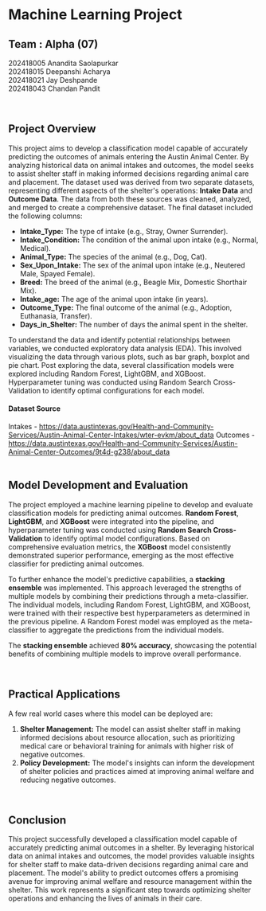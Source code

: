# Machine Learning Project

## Team : Alpha (07)
202418005 Anandita Saolapurkar</br>
202418015 Deepanshi Acharya</br>
202418021 Jay Deshpande</br>
202418043 Chandan Pandit

</br>

## Project Overview
This project aims to develop a classification model capable of accurately predicting the outcomes of animals entering the Austin Animal Center. By analyzing historical data on animal intakes and outcomes, the model seeks to assist shelter staff in making informed decisions regarding animal care and placement.
The dataset used was derived from two separate datasets, representing different aspects of the shelter's operations: **Intake Data** and **Outcome Data**. The data from both these sources was cleaned, analyzed, and merged to create a comprehensive dataset. The final dataset included the following columns:

- **Intake_Type:** The type of intake (e.g., Stray, Owner Surrender).
- **Intake_Condition:** The condition of the animal upon intake (e.g., Normal, Medical).
- **Animal_Type:** The species of the animal (e.g., Dog, Cat).
- **Sex_Upon_Intake:** The sex of the animal upon intake (e.g., Neutered Male, Spayed Female).
- **Breed:** The breed of the animal (e.g., Beagle Mix, Domestic Shorthair Mix).
- **Intake_age:** The age of the animal upon intake (in years).
- **Outcome_Type:** The final outcome of the animal (e.g., Adoption, Euthanasia, Transfer).
- **Days_in_Shelter:** The number of days the animal spent in the shelter.

To understand the data and identify potential relationships between variables, we conducted exploratory data analysis (EDA). This involved visualizing the data through various plots, such as bar graph, boxplot and pie chart. Post exploring the data, several classification models were explored including Random Forest, LightGBM, and XGBoost. Hyperparameter tuning was conducted using Random Search Cross-Validation to identify optimal configurations for each model.

#### Dataset Source
Intakes - https://data.austintexas.gov/Health-and-Community-Services/Austin-Animal-Center-Intakes/wter-evkm/about_data
Outcomes - https://data.austintexas.gov/Health-and-Community-Services/Austin-Animal-Center-Outcomes/9t4d-g238/about_data
</br></br>

## Model Development and Evaluation
The project employed a machine learning pipeline to develop and evaluate classification models for predicting animal outcomes. **Random Forest**, **LightGBM**, and **XGBoost** were integrated into the pipeline, and hyperparameter tuning was conducted using **Random Search Cross-Validation** to identify optimal model configurations. Based on comprehensive evaluation metrics, the **XGBoost** model consistently demonstrated superior performance, emerging as the most effective classifier for predicting animal outcomes.

To further enhance the model's predictive capabilities, a **stacking ensemble** was implemented. This approach leveraged the strengths of multiple models by combining their predictions through a meta-classifier. The individual models, including Random Forest, LightGBM, and XGBoost, were trained with their respective best hyperparameters as determined in the previous pipeline. A Random Forest model was employed as the meta-classifier to aggregate the predictions from the individual models.

The **stacking ensemble** achieved **80% accuracy**, showcasing the potential benefits of combining multiple models to improve overall performance.

</br>

## Practical Applications
A few real world cases where this model can be deployed are:</br>

1. **Shelter Management:** The model can assist shelter staff in making informed decisions about resource allocation, such as prioritizing medical care or behavioral training for animals with higher risk of negative outcomes.
2. **Policy Development:** The model's insights can inform the development of shelter policies and practices aimed at improving animal welfare and reducing negative outcomes.
</br>

## Conclusion
This project successfully developed a classification model capable of accurately predicting animal outcomes in a shelter. By leveraging historical data on animal intakes and outcomes, the model provides valuable insights for shelter staff to make data-driven decisions regarding animal care and placement. The model's ability to predict outcomes offers a promising avenue for improving animal welfare and resource management within the shelter. This work represents a significant step towards optimizing shelter operations and enhancing the lives of animals in their care.

